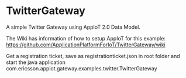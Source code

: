 # TwitterGateway
A simple Twitter Gateway using AppIoT 2.0 Data Model.

The Wiki has information of how to setup AppIoT for this example: https://github.com/ApplicationPlatformForIoT/TwitterGateway/wiki

Get a registration ticket, save as registrationticket.json in root folder and start the java application com.ericsson.appiot.gateway.examples.twitter.TwitterGateway 
